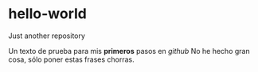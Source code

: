 # hello-world
Just another repository

Un texto de prueba para mis **primeros** pasos en *github*
No he hecho gran cosa, sólo poner estas frases chorras.

